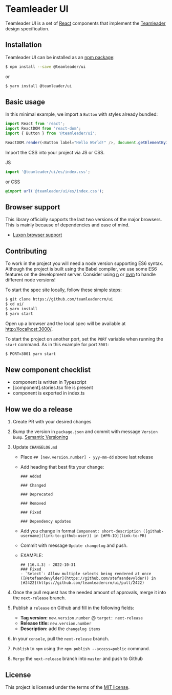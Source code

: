 # Teamleader UI

Teamleader UI is a set of [React](http://facebook.github.io/react/) components that implement the [Teamleader](https://www.teamleader.eu) design specification.

## Installation

Teamleader UI can be installed as an [npm package](https://www.npmjs.com/package/@teamleader/ui):

```bash
$ npm install --save @teamleader/ui
```

or

```bash
$ yarn install @teamleader/ui
```

## Basic usage

In this minimal example, we import a `Button` with styles already bundled:

```js
import React from 'react';
import ReactDOM from 'react-dom';
import { Button } from '@teamleader/ui';

ReactDOM.render(<Button label="Hello World!" />, document.getElementById('app'));
```

Import the CSS into your project via JS or CSS.

JS
```js
import '@teamleader/ui/es/index.css';
```

or CSS
```css
@import url('@teamleader/ui/es/index.css');
```

## Browser support

This library officially supports the last two versions of the major browsers. This is mainly because of dependencies and ease of mind.

- [Luxon browser support](https://moment.github.io/luxon/#/matrix)

## Contributing

To work in the project you will need a node version supporting ES6 syntax. Although the project is built using the Babel compiler, we use some ES6 features on the development server. Consider using [n](https://github.com/tj/n) or [nvm](https://github.com/creationix/nvm) to handle different node versions!

To start the spec site locally, follow these simple steps:

```bash
$ git clone https://github.com/teamleadercrm/ui
$ cd ui/
$ yarn install
$ yarn start
```

Open up a browser and the local spec will be available at [http://localhost:3000/](http://localhost:3000/).

To start the project on another port, set the `PORT` variable when running the `start` command.
As in this example for port `3001`:

```bash
$ PORT=3001 yarn start
```

## New component checklist

- component is written in Typescript
- [component].stories.tsx file is present
- component is exported in index.ts

## How we do a release

1.  Create PR with your desired changes
2.  Bump the version in `package.json` and commit with message `Version bump`. [Semantic Versioning](https://docs.npmjs.com/about-semantic-versioning)
3.  Update `CHANGELOG.md`

    - Place `## [new.version.number] - yyy-mm-dd` above last release
    - Add heading that best fits your change:

      ```
      ### Added

      ### Changed

      ### Deprecated

      ### Removed

      ### Fixed

      ### Dependency updates
      ```

    - Add you change in format `Component: short-description ([github-username](link-to-github-user)) in [#PR-ID](link-to-PR)`
    - Commit with message `Update changelog` and push.
    - EXAMPLE:
      ```
      ## [16.4.3] - 2022-10-31
      ### Fixed
      - `Select`: Allow multiple selects being rendered at once ([@stefaandevylder](https://github.com/stefaandevylder)) in [#2422](https://github.com/teamleadercrm/ui/pull/2422)
      ```

4.  Once the pull request has the needed amount of approvals, merge it into the `next-release` branch.
5.  Publish a `release` on Github and fill in the following fields:
    - **Tag version:** `new.version.number` @ `target: next-release`
    - **Release title:** `new.version.number`
    - **Description:** add the `changelog items`
6.  In your `console`, pull the `next-release` branch.
7.  `Publish` to `npm` using the `npm publish --access=public` command.
8.  `Merge` the `next-release` branch into `master` and push to Github

## License

This project is licensed under the terms of the [MIT license](https://github.com/teamleadercrm/ui/blob/master/LICENSE).
